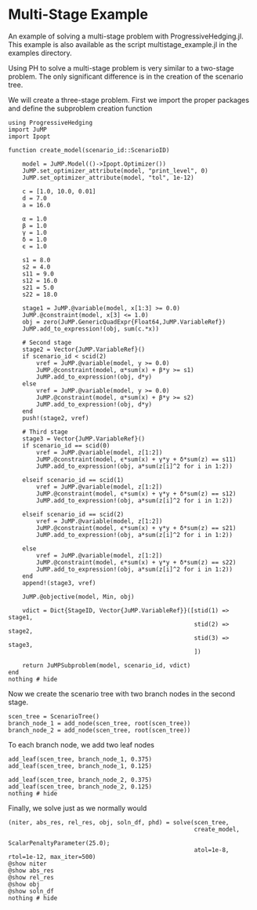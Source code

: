 # Multi-Stage Example

An example of solving a multi-stage problem with ProgressiveHedging.jl. This example is also available as the script multistage_example.jl in the examples directory.

Using PH to solve a multi-stage problem is very similar to a two-stage problem. The only significant difference is in the creation of the scenario tree.

We will create a three-stage problem. First we import the proper packages and define the subproblem creation function

```@example multistage
using ProgressiveHedging
import JuMP
import Ipopt

function create_model(scenario_id::ScenarioID)
    
    model = JuMP.Model(()->Ipopt.Optimizer())
    JuMP.set_optimizer_attribute(model, "print_level", 0)
    JuMP.set_optimizer_attribute(model, "tol", 1e-12)
    
    c = [1.0, 10.0, 0.01]
    d = 7.0
    a = 16.0

    α = 1.0
    β = 1.0
    γ = 1.0
    δ = 1.0
    ϵ = 1.0

    s1 = 8.0
    s2 = 4.0
    s11 = 9.0
    s12 = 16.0
    s21 = 5.0
    s22 = 18.0
    
    stage1 = JuMP.@variable(model, x[1:3] >= 0.0)
    JuMP.@constraint(model, x[3] <= 1.0)
    obj = zero(JuMP.GenericQuadExpr{Float64,JuMP.VariableRef})
    JuMP.add_to_expression!(obj, sum(c.*x))

    # Second stage
    stage2 = Vector{JuMP.VariableRef}()
    if scenario_id < scid(2)
        vref = JuMP.@variable(model, y >= 0.0)
        JuMP.@constraint(model, α*sum(x) + β*y >= s1)
        JuMP.add_to_expression!(obj, d*y)
    else
        vref = JuMP.@variable(model, y >= 0.0)
        JuMP.@constraint(model, α*sum(x) + β*y >= s2)
        JuMP.add_to_expression!(obj, d*y)
    end
    push!(stage2, vref)

    # Third stage
    stage3 = Vector{JuMP.VariableRef}()
    if scenario_id == scid(0)
        vref = JuMP.@variable(model, z[1:2])
        JuMP.@constraint(model, ϵ*sum(x) + γ*y + δ*sum(z) == s11)
        JuMP.add_to_expression!(obj, a*sum(z[i]^2 for i in 1:2))
        
    elseif scenario_id == scid(1)
        vref = JuMP.@variable(model, z[1:2])
        JuMP.@constraint(model, ϵ*sum(x) + γ*y + δ*sum(z) == s12)
        JuMP.add_to_expression!(obj, a*sum(z[i]^2 for i in 1:2))

    elseif scenario_id == scid(2)
        vref = JuMP.@variable(model, z[1:2])
        JuMP.@constraint(model, ϵ*sum(x) + γ*y + δ*sum(z) == s21)
        JuMP.add_to_expression!(obj, a*sum(z[i]^2 for i in 1:2))

    else
        vref = JuMP.@variable(model, z[1:2])
        JuMP.@constraint(model, ϵ*sum(x) + γ*y + δ*sum(z) == s22)
        JuMP.add_to_expression!(obj, a*sum(z[i]^2 for i in 1:2))
    end
    append!(stage3, vref)

    JuMP.@objective(model, Min, obj)
    
    vdict = Dict{StageID, Vector{JuMP.VariableRef}}([stid(1) => stage1,
                                                     stid(2) => stage2,
                                                     stid(3) => stage3,
                                                     ])
    
    return JuMPSubproblem(model, scenario_id, vdict)
end
nothing # hide
```

Now we create the scenario tree with two branch nodes in the second stage.

```@example multistage; continued=true
scen_tree = ScenarioTree()
branch_node_1 = add_node(scen_tree, root(scen_tree))
branch_node_2 = add_node(scen_tree, root(scen_tree))
```

To each branch node, we add two leaf nodes

```@example multistage; continued=false
add_leaf(scen_tree, branch_node_1, 0.375)
add_leaf(scen_tree, branch_node_1, 0.125)

add_leaf(scen_tree, branch_node_2, 0.375)
add_leaf(scen_tree, branch_node_2, 0.125)
nothing # hide
```

Finally, we solve just as we normally would

```@example multistage
(niter, abs_res, rel_res, obj, soln_df, phd) = solve(scen_tree,
                                                     create_model,
                                                     ScalarPenaltyParameter(25.0);
                                                     atol=1e-8, rtol=1e-12, max_iter=500)
@show niter
@show abs_res
@show rel_res
@show obj
@show soln_df
nothing # hide
```
